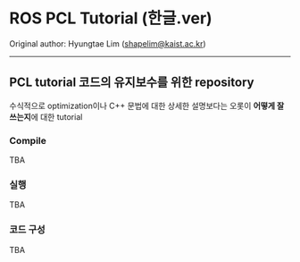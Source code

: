 # ROS PCL Tutorial (한글.ver)

Original author: Hyungtae Lim (shapelim@kaist.ac.kr) <br>

---

## PCL tutorial 코드의 유지보수를 위한 repository

수식적으로 optimization이나 C++ 문법에 대한 상세한 설명보다는 오롯이 **어떻게 잘 쓰는지**에 대한 tutorial

### Compile

TBA
### 실행

TBA

### 코드 구성

TBA



